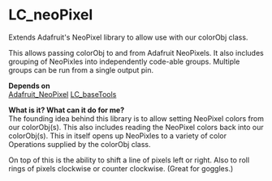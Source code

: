 # LC_neoPixel
Extends Adafruit's NeoPixel library to allow use with our colorObj class.

This allows passing colorObj to and from Adafruit NeoPixels. It also includes grouping of NeoPixles into independently code-able groups. Multiple groups can be run from a single output pin.

**Depends on**  
[Adafruit_NeoPixel](https://github.com/adafruit/Adafruit_NeoPixel)
[LC_baseTools](https://github.com/leftCoast/LC_baseTools)


**What is it? What can it do for me?**  
The founding idea behind this library is to allow setting NeoPixel colors from our colorObj(s). This also includes reading the NeoPixel colors back into our colorObj(s). This in itself opens up NeoPixles to a variety of color Operations supplied by the colorObj class.

On top of this is the ability to shift a line of pixels left or right. Also to roll rings of pixels clockwise or counter clockwise. (Great for goggles.)
